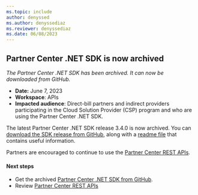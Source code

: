 ```yaml
---
ms.topic: include
author: denyssed
ms.author: denyssediaz
ms.reviewer: denyssediaz
ms.date: 06/08/2023
---
```


## Partner Center .NET SDK is now archived 

*The Partner Center .NET SDK has been archived. It can now be downloaded from GitHub.*

- **Date:** June 7, 2023
- **Workspace**: APIs
- **Impacted audience**: Direct-bill partners and indirect providers participating in the Cloud Solution Provider (CSP) program and who are using the Partner Center .NET SDK.

The latest Partner Center .NET SDK release 3.4.0 is now archived. You can [download the SDK release from GitHub](https://github.com/microsoft/partner-center-sdk-for-dotNET), along with a [readme file](https://github.com/microsoft/partner-center-sdk-for-dotNET#readme) that contains useful information.

Partners are encouraged to continue to use the [Partner Center REST APIs](../../../developer/partner-center-rest-api-reference.md).  

#### Next steps

- Get the archived [Partner Center .NET SDK from GitHub](https://github.com/microsoft/partner-center-sdk-for-dotNET).   
- Review [Partner Center REST APIs](../../../developer/partner-center-rest-api-reference.md)  
